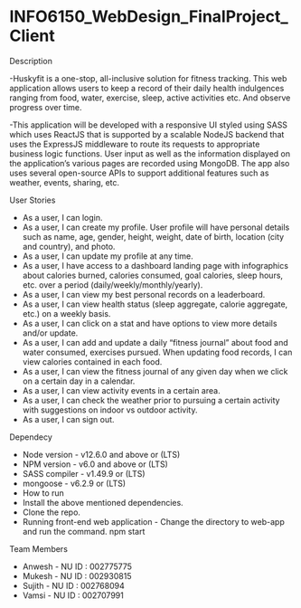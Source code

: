 # INFO6150_WebDesign_FinalProject_Client

Description

-Huskyfit is a one-stop, all-inclusive solution for fitness tracking. This web application allows users to keep a record of their daily health indulgences ranging from food, water, exercise, sleep, active activities etc. And observe progress over time.

-This application will be developed with a responsive UI styled using SASS which uses ReactJS that is supported by a scalable NodeJS backend that uses the ExpressJS middleware to route its requests to appropriate business logic functions. User input as well as the information displayed on the application’s various pages are recorded using MongoDB. The app also uses several open-source APIs to support additional features such as weather, events, sharing, etc.

User Stories
- As a user, I can login.
- As a user, I can create my profile. User profile will have personal details such as name, age, gender, height, weight, date of birth, location (city and country), and photo.
- As a user, I can update my profile at any time.
- As a user, I have access to a dashboard landing page with infographics about calories burned, calories consumed, goal calories, sleep hours, etc. over a period (daily/weekly/monthly/yearly).
- As a user, I can view my best personal records on a leaderboard.
- As a user, I can view health status (sleep aggregate, calorie aggregate, etc.) on a weekly basis.
- As a user, I can click on a stat and have options to view more details and/or update.
- As a user, I can add and update a daily “fitness journal” about food and water consumed, exercises pursued. When updating food records, I can view calories contained in each food.
- As a user, I can view the fitness journal of any given day when we click on a certain day in a calendar.
- As a user, I can view activity events in a certain area.
- As a user, I can check the weather prior to pursuing a certain activity with suggestions on indoor vs outdoor activity.
- As a user, I can sign out.

Dependecy
- Node version - v12.6.0 and above or (LTS)
- NPM version - v6.0 and above or (LTS)
- SASS compiler - v1.49.9 or (LTS)
- mongoose - v6.2.9 or (LTS)
- How to run
- Install the above mentioned dependencies.
- Clone the repo.
- Running front-end web application - Change the directory to web-app and run the command.
npm start


Team Members
- Anwesh - NU ID : 002775775
- Mukesh - NU ID : 002930815
- Sujith - NU ID : 002768094
- Vamsi - NU ID : 002707991

